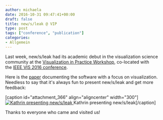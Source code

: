 ```yaml
---
author: michaela
date: 2016-10-31 09:47:41+00:00
draft: false
title: new/s/leak @ VIP
type: post
tags: ["conference", "publication"]
categories:
- Allgemein
---
```


Last week, new/s/leak had its academic debut in the visualization science community at the [Visualization in Practice Workshop](http://visinpractice.org/), co-located with the [IEEE VIS 2016 conference](http://ieeevis.org/).

Here is the [paper](https://www.informatik.tu-darmstadt.de/fileadmin/user_upload/Group_LangTech/publications/newsleak-VIP-latest.pdf) documenting the software with a focus on visualization. Needless to say that it's always fun to present new/s/leak and get more feedback:

[caption id="attachment_366" align="aligncenter" width="300"][![Kathrin presenting new/s/leak](http://newsleak.io/wp-content/uploads/2016/11/VIP-300x199.jpeg)
](http://newsleak.io/wp-content/uploads/2016/11/VIP.jpeg) Kathrin presenting new/s/leak[/caption]

Thanks to everyone who came and visited us!


